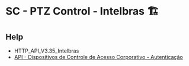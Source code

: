 # SC - PTZ Control - Intelbras 🏗️

## Help

- HTTP_API_V3.35_Intelbras
- [API - Dispositivos de Controle de Acesso Corporativo - Autenticação](sahttps://intelbras-caco-api.intelbras.com.br/#autentica%C3%A7%C3%A3os)
